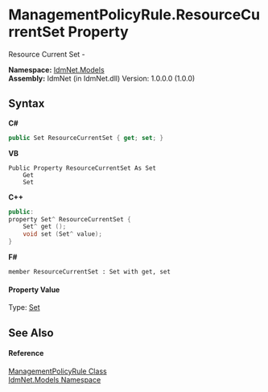 # ManagementPolicyRule.ResourceCurrentSet Property 
 

Resource Current Set -

**Namespace:**&nbsp;<a href="N_IdmNet_Models">IdmNet.Models</a><br />**Assembly:**&nbsp;IdmNet (in IdmNet.dll) Version: 1.0.0.0 (1.0.0)

## Syntax

**C#**<br />
``` C#
public Set ResourceCurrentSet { get; set; }
```

**VB**<br />
``` VB
Public Property ResourceCurrentSet As Set
	Get
	Set
```

**C++**<br />
``` C++
public:
property Set^ ResourceCurrentSet {
	Set^ get ();
	void set (Set^ value);
}
```

**F#**<br />
``` F#
member ResourceCurrentSet : Set with get, set

```


#### Property Value
Type: <a href="T_IdmNet_Models_Set">Set</a>

## See Also


#### Reference
<a href="T_IdmNet_Models_ManagementPolicyRule">ManagementPolicyRule Class</a><br /><a href="N_IdmNet_Models">IdmNet.Models Namespace</a><br />